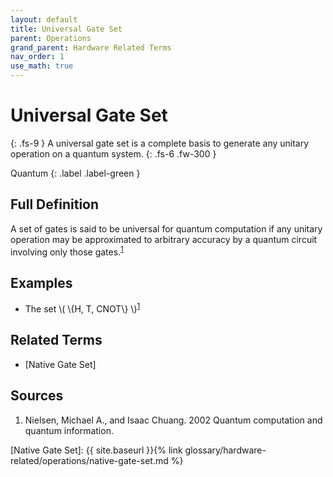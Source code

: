 ```yaml
---
layout: default
title: Universal Gate Set
parent: Operations
grand_parent: Hardware Related Terms
nav_order: 1
use_math: true
---
```


# Universal Gate Set
{: .fs-9 }
A universal gate set is a complete basis to generate any unitary operation on a quantum system.
{: .fs-6 .fw-300 }

Quantum
{: .label .label-green }

## Full Definition

A set of gates is said to be universal for quantum computation if any unitary operation may be approximated to arbitrary accuracy by a quantum circuit involving only those gates.<sup>[1](#src_1)</sup>

## Examples

- The set \\( \\{H, T, CNOT\\} \\)<sup>[1](#src_1)</sup>


<!-- ## Synonyms

-  -->

## Related Terms
- [Native Gate Set]

## Sources
1. Nielsen, Michael A., and Isaac Chuang. 2002 Quantum computation and quantum information.<a href="#src_1"></a>

[Native Gate Set]: {{ site.baseurl }}{% link glossary/hardware-related/operations/native-gate-set.md %}

